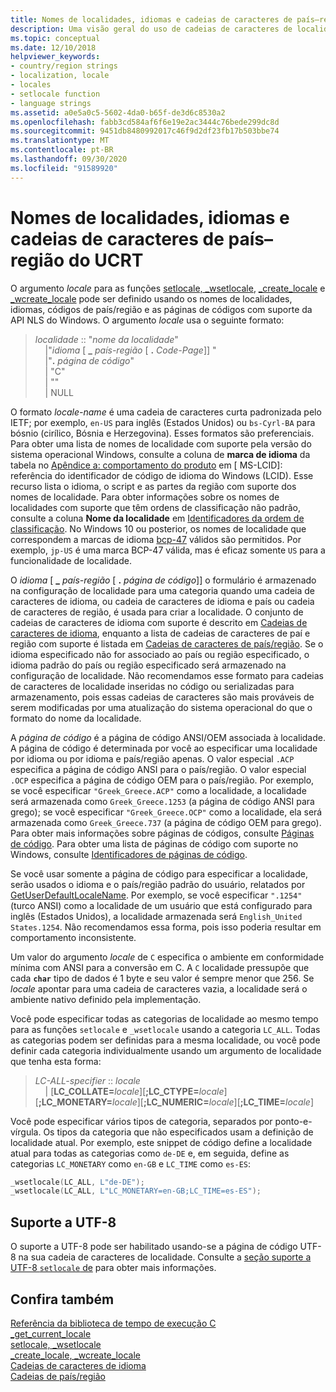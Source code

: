 ```yaml
---
title: Nomes de localidades, idiomas e cadeias de caracteres de país–região
description: Uma visão geral do uso de cadeias de caracteres de localidade, idioma e país e região do CRT universal da Microsoft.
ms.topic: conceptual
ms.date: 12/10/2018
helpviewer_keywords:
- country/region strings
- localization, locale
- locales
- setlocale function
- language strings
ms.assetid: a0e5a0c5-5602-4da0-b65f-de3d6c8530a2
ms.openlocfilehash: fabb3cd584af6f6e19e2ac3444c76bede299dc8d
ms.sourcegitcommit: 9451db8480992017c46f9d2df23fb17b503bbe74
ms.translationtype: MT
ms.contentlocale: pt-BR
ms.lasthandoff: 09/30/2020
ms.locfileid: "91589920"
---
```

# <a name="ucrt-locale-names-languages-and-countryregion-strings"></a>Nomes de localidades, idiomas e cadeias de caracteres de país–região do UCRT

O argumento *locale* para as funções [setlocale, \_wsetlocale](../c-runtime-library/reference/setlocale-wsetlocale.md), [\_create\_locale](../c-runtime-library/reference/create-locale-wcreate-locale.md) e [\_wcreate\_locale](../c-runtime-library/reference/create-locale-wcreate-locale.md) pode ser definido usando os nomes de localidades, idiomas, códigos de país/região e as páginas de códigos com suporte da API NLS do Windows. O argumento *locale* usa o seguinte formato:

> *localidade* :: "*nome da localidade*"<br/>
&nbsp;&nbsp;&nbsp;&nbsp;\|"*idioma* \[ **\_** _país-região_ \[ __.__ *Code-Page*]] "<br/>
&nbsp;&nbsp;&nbsp;&nbsp;\|"__.__ *página de código*"<br/>
&nbsp;&nbsp;&nbsp;&nbsp;\| "C"<br/>
&nbsp;&nbsp;&nbsp;&nbsp;\| ""<br/>
&nbsp;&nbsp;&nbsp;&nbsp;\| NULL

O formato *locale-name* é uma cadeia de caracteres curta padronizada pelo IETF; por exemplo, `en-US` para inglês (Estados Unidos) ou `bs-Cyrl-BA` para bósnio (cirílico, Bósnia e Herzegovina). Esses formatos são preferenciais. Para obter uma lista de nomes de localidade com suporte pela versão do sistema operacional Windows, consulte a coluna de **marca de idioma** da tabela no [Apêndice a: comportamento do produto](/openspecs/windows_protocols/ms-lcid/a9eac961-e77d-41a6-90a5-ce1a8b0cdb9c) em \[ MS-LCID]: referência do identificador de código de idioma do Windows (LCID). Esse recurso lista o idioma, o script e as partes da região com suporte dos nomes de localidade. Para obter informações sobre os nomes de localidades com suporte que têm ordens de classificação não padrão, consulte a coluna **Nome da localidade** em [Identificadores da ordem de classificação](/windows/win32/Intl/sort-order-identifiers). No Windows 10 ou posterior, os nomes de localidade que correspondem a marcas de idioma [bcp-47](https://tools.ietf.org/html/bcp47) válidos são permitidos. Por exemplo, `jp-US` é uma marca BCP-47 válida, mas é eficaz somente `US` para a funcionalidade de localidade.

O *idioma* \[ **\_** _país-região_ \[ __.__ *página de código*]] o formulário é armazenado na configuração de localidade para uma categoria quando uma cadeia de caracteres de idioma, ou cadeia de caracteres de idioma e país ou cadeia de caracteres de região, é usada para criar a localidade. O conjunto de cadeias de caracteres de idioma com suporte é descrito em [Cadeias de caracteres de idioma](../c-runtime-library/language-strings.md), enquanto a lista de cadeias de caracteres de paí e região com suporte é listada em [Cadeias de caracteres de país/região](../c-runtime-library/country-region-strings.md). Se o idioma especificado não for associado ao país ou região especificado, o idioma padrão do país ou região especificado será armazenado na configuração de localidade. Não recomendamos esse formato para cadeias de caracteres de localidade inseridas no código ou serializadas para armazenamento, pois essas cadeias de caracteres são mais prováveis de serem modificadas por uma atualização do sistema operacional do que o formato do nome da localidade.

A *página de código* é a página de código ANSI/OEM associada à localidade. A página de código é determinada por você ao especificar uma localidade por idioma ou por idioma e país/região apenas. O valor especial `.ACP` especifica a página de código ANSI para o país/região. O valor especial `.OCP` especifica a página de código OEM para o país/região. Por exemplo, se você especificar `"Greek_Greece.ACP"` como a localidade, a localidade será armazenada como `Greek_Greece.1253` (a página de código ANSI para grego); se você especificar `"Greek_Greece.OCP"` como a localidade, ela será armazenada como `Greek_Greece.737` (a página de código OEM para grego). Para obter mais informações sobre páginas de códigos, consulte [Páginas de código](../c-runtime-library/code-pages.md). Para obter uma lista de páginas de código com suporte no Windows, consulte [Identificadores de páginas de código](/windows/win32/Intl/code-page-identifiers).

Se você usar somente a página de código para especificar a localidade, serão usados o idioma e o país/região padrão do usuário, relatados por [GetUserDefaultLocaleName](/windows/win32/api/winnls/nf-winnls-getuserdefaultlocalename). Por exemplo, se você especificar `".1254"` (turco ANSI) como a localidade de um usuário que está configurado para inglês (Estados Unidos), a localidade armazenada será `English_United States.1254`. Não recomendamos essa forma, pois isso poderia resultar em comportamento inconsistente.

Um valor do argumento *locale* de `C` especifica o ambiente em conformidade mínima com ANSI para a conversão em C. A `C` localidade pressupõe que cada **`char`** tipo de dados é 1 byte e seu valor é sempre menor que 256. Se *locale* apontar para uma cadeia de caracteres vazia, a localidade será o ambiente nativo definido pela implementação.

Você pode especificar todas as categorias de localidade ao mesmo tempo para as funções `setlocale` e `_wsetlocale` usando a categoria `LC_ALL`. Todas as categorias podem ser definidas para a mesma localidade, ou você pode definir cada categoria individualmente usando um argumento de localidade que tenha esta forma:

> *LC-ALL-specifier* :: *locale*<br/>
&nbsp;&nbsp;&nbsp;&nbsp;\| \[**LC_COLLATE=**_locale_]\[**;LC_CTYPE=**_locale_]\[**;LC_MONETARY=**_locale_]\[**;LC_NUMERIC=**_locale_]\[**;LC_TIME=**_locale_]

Você pode especificar vários tipos de categoria, separados por ponto-e-vírgula. Os tipos da categoria que não especificados usam a definição de localidade atual. Por exemplo, este snippet de código define a localidade atual para todas as categorias como `de-DE` e, em seguida, define as categorias `LC_MONETARY` como `en-GB` e `LC_TIME` como `es-ES`:

```C
_wsetlocale(LC_ALL, L"de-DE");
_wsetlocale(LC_ALL, L"LC_MONETARY=en-GB;LC_TIME=es-ES");
```

## <a name="utf-8-support"></a>Suporte a UTF-8

O suporte a UTF-8 pode ser habilitado usando-se a página de código UTF-8 na sua cadeia de caracteres de localidade. Consulte a [seção suporte a UTF-8 `setlocale` de](../c-runtime-library/reference/setlocale-wsetlocale.md#utf-8-support) para obter mais informações.

## <a name="see-also"></a>Confira também

[Referência da biblioteca de tempo de execução C](../c-runtime-library/c-run-time-library-reference.md)<br/>
[_get_current_locale](../c-runtime-library/reference/get-current-locale.md)<br/>
[setlocale, _wsetlocale](../c-runtime-library/reference/setlocale-wsetlocale.md)<br/>
[_create_locale, _wcreate_locale](../c-runtime-library/reference/create-locale-wcreate-locale.md)<br/>
[Cadeias de caracteres de idioma](../c-runtime-library/language-strings.md)<br/>
[Cadeias de país/região](../c-runtime-library/country-region-strings.md)
